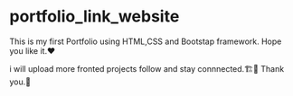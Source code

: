# portfolio_link_website
This is my first Portfolio using HTML,CSS and Bootstap framework.
Hope you like it.❤️

i will upload more fronted projects follow and stay connnected.🏗️👦
Thank you.💝
